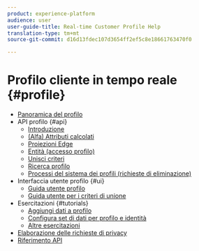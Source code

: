 ```yaml
---
product: experience-platform
audience: user
user-guide-title: Real-time Customer Profile Help
translation-type: tm+mt
source-git-commit: d16d13fdec107d3654ff2ef5c8e18661763470f0

---
```



# Profilo cliente in tempo reale {#profile}

* [Panoramica del profilo](home.md)
* API profilo {#api}
   * [Introduzione](api/getting-started.md)
   * [(Alfa) Attributi calcolati](api/computed-attributes.md)
   * [Proiezioni Edge](api/edge-projections.md)
   * [Entità (accesso profilo)](api/entities.md)
   * [Unisci criteri](api/merge-policies.md)
   * [Ricerca profilo](api/profile-search.md)
   * [Processi del sistema dei profili (richieste di eliminazione)](api/profile-system-jobs.md)
* Interfaccia utente profilo {#ui}
   * [Guida utente profilo](ui/user-guide.md)
   * [Guida utente per i criteri di unione](ui/merge-policies.md)
* Esercitazioni {#tutorials}
   * [Aggiungi dati a profilo](tutorials/add-profile-data.md)
   * [Configura set di dati per profilo e identità](tutorials/dataset-configuration.md)
   * [Altre esercitazioni](https://docs.adobe.com/content/help/en/experience-platform/tutorials/home.html)
* [Elaborazione delle richieste di privacy](privacy.md)
* [Riferimento API](https://www.adobe.io/apis/experienceplatform/home/api-reference.html#!acpdr/swagger-specs/real-time-customer-profile.yaml)